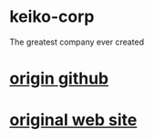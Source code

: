 # keiko-corp

The greatest company ever created

# <a href="https://github.com/aneagoie/keiko-corp">origin github</a>

# <a href="https://aneagoie.github.io/keiko-corp/">original web site</a>
